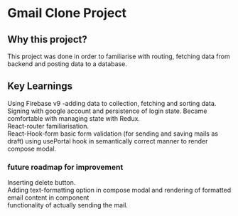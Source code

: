 # Gmail Clone Project

## Why this project?  
This project was done in order to familiarise with routing, fetching data from backend and posting data to a database.  

## Key Learnings  
Using Firebase v9 -adding data to collection, fetching and sorting data. 
Signing with google account and persistence of login state.
Became comfortable with managing state with Redux.  
React-router familiarisation.  
React-Hook-form basic form validation (for sending and saving mails as draft)
using usePortal hook in semantically correct manner to render compose modal.  

### future roadmap for improvement  
Inserting delete button.  
Adding text-formatting option in compose modal and rendering of formatted email content in <Mail/> component  
functionality of actually sending the mail.  
